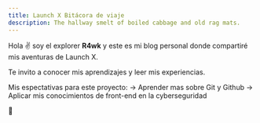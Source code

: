 ```yaml
---
title: Launch X Bitácora de viaje
description: The hallway smelt of boiled cabbage and old rag mats.
---
```


Hola ✌️  soy el explorer **R4wk** y este es mi blog personal donde compartiré mis aventuras de Launch X.

Te invito a conocer mis aprendizajes y leer mis experiencias.

Mis espectativas para este proyecto:
-> Aprender mas sobre Git y Github
-> Aplicar mis conocimientos de front-end en la cyberseguridad

🚀
